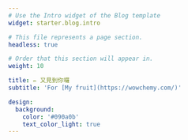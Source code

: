 ```yaml
---
# Use the Intro widget of the Blog template
widget: starter.blog.intro

# This file represents a page section.
headless: true

# Order that this section will appear in.
weight: 10

title: ✏️ 又見到你囉
subtitle: 'For [My fruit](https://wowchemy.com/)'

design:
  background:
    color: '#090a0b'
    text_color_light: true
---
```

